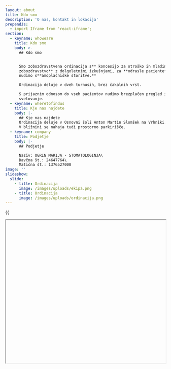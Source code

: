 ```yaml
---
layout: about
title: Kdo smo
description: 'O nas, kontakt in lokacija'
prependJs:
  - import Iframe from 'react-iframe';
section:
  - keyname: whoweare
    title: Kdo smo
    body: >-
      ## Kdo smo


      Smo zobozdravstvena ordinacija s** koncesijo za otroško in mladinsko
      zobozdravstvo** z dolgoletnimi izkušnjami, za **odrasle paciente** pa
      nudimo s**amoplačniške storitve.**

      Ordinacija deluje v dveh turnusih, brez čakalnih vrst.

      S prijaznim odnosom do vseh pacientov nudimo brezplačen pregled in
      svetovanje.
  - keyname: wheretofindus
    title: Kje nas najdete
    body: |-
      ## Kje nas najdete
      Ordinacija deluje v Osnovni šoli Anton Martin Slomšek na Vrhniki.
      V bližnini se nahaja tudi prostorno parkirišče.
  - keyname: company
    title: Podjetje
    body: |-
      ## Podjetje

      Naziv: OGRIN MARIJA - STOMATOLOGINJA\
      Davčna št.: 24647764\
      Matična št.: 1376527000
image: ''
slideshow:
  slide:
    - title: Ordinacija
      image: /images/uploads/ekipa.png
    - title: Ordinacija
      image: /images/uploads/ordinacija.png
---
```

{{
<Iframe
url="https://www.google.com/maps/embed?pb=!1m18!1m12!1m3!1d2772.894927191104!2d14.292864115730541!3d45.97335810734495!2m3!1f0!2f0!3f0!3m2!1i1024!2i768!4f13.1!3m3!1m2!1s0x477ad6f20dcfe2a7%3A0x9f5deae3a36a3bd9!2sPod+Hru%C5%A1evco+33%2C+1360+Vrhnika!5e0!3m2!1sen!2ssi!4v1528830170514"
width="100%"
height="450px"
id="myId"
className="myClassname"
display="initial"
position="relative"
allowFullScreen
/>
}}
